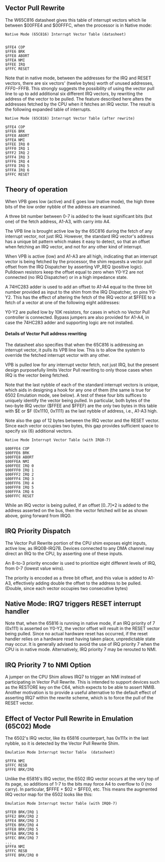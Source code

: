 ## Vector Pull Rewrite 

The W65C816 datasheet gives this table of interrupt vectors which lie between $00FFE4 and $00FFFC, when the processor is in Native mode:

```
Native Mode (65C816) Interrupt Vector Table (datasheet)


$FFE4 COP      
$FFE6 BRK      
$FFE8 ABORT    
$FFEA NMI      
$FFEE IRQ      
$FFFC RESET    
```
Note that in native mode, between the addresses for the IRQ and RESET vectors, there are six vectors' (twelve bytes) worth of unused addresses, $FFF0-$FFFB. 
This strongly suggests the possibility of using the vector pull line to up to add additional six different IRQ vectors, by rewriting the address of the vector to be pulled. The feature described here alters the addresses fetched by the CPU when it fetches an IRQ vector. The result is the following expanded table of interrupts.

```
Native Mode (65C816) Interrupt Vector Table (after rewrite)

$FFE4 COP      
$FFE6 BRK      
$FFE8 ABORT    
$FFEA NMI      
$FFEE IRQ 0 
$FFF0 IRQ 1 
$FFF2 IRQ 2 
$FFF4 IRQ 3 
$FFF6 IRQ 4 
$FFF8 IRQ 5 
$FFFA IRQ 6 
$FFFC RESET    
```

## Theory of operation

When VPB goes low (active) and E goes low (native mode), the high three bits of the low order nybble of the address are examined. 



A three bit number between 0-7 is added to the least significant bits (but one) of the fetch address, A1-A3, with carry into A4.

The VPB line is brought active low by the 65C816 during the fetch of any interrupt vector, not just IRQ. However, the standard IRQ vector's address has a unique bit pattern which makes it easy to detect, so that an offset when fetching an IRQ vector, and not for any other kind of interrupt.

When VPB is active (low) and A1-A3 are all high, indicating that an interrupt vector is being fetched by the processor, the shim requests a vector pull offset from the IRQ Dispatcher by asserting VP_REQ (positive logic). Pulldown resistors keep the offset equal to zero when Y0-Y2 are not connected (no IRQ Dispatcher) or in a high impedance state. 

A 74HC283 adder is used to add an offset to A1-A4 equal to the three bit number provided as input to the shim from the IRQ Dispatcher, on pins Y0-Y2. This has the effect of altering the fetch of the IRQ vector at $FFEE to a fetch of a vector at one of the following eight addresses: 


Y0-Y2 are pulled low by 10K resistors, for cases in which no Vector Pull controller is connected. Bypass jumpers are also provided for A1-A4, in case the 74HC283 adder and supporting logic are not installed.



#### Details of Vector Pull address rewriting

The datasheet also specifies that when the 65C816 is addressing an interrupt vector, it pulls its VPB line low. This is to allow the system to override the fetched interrupt vector with any other. 

VPB is pulled low for any interrupt vector fetch, not just IRQ, but the present design purposefully limits Vector Pull rewriting to only those cases when IRQ is the vector being fetched.

Note that the last nybble of each of the standard interrupt vectors is unique, which aids in designing a hook for any one of them (the same is true for 6502 Emulation mode, see below). A test of these four bits suffices to uniquely identify the vector being pulled. In particular, both bytes of the two-byte IRQ vector ($FFEE and $FFEF) are the only two bytes in this table with $E or $F (0x1110, 0x1111) as the last nybble of address, i.e., A1-A3 high.

Note also the gap of 12 bytes between the IRQ vector and the RESET vector. Since each vector occupies two bytes, this gap provides sufficient space to specify six (6) additional vectors. 

```
Native Mode Interrupt Vector Table (with IRQ0-7)

$00FFE4 COP	
$00FFE6 BRK
$00FFE8 ABORT 
$00FFEA NMI 
$00FFEE IRQ 0 
$00FFF0 IRQ 1 
$00FFF2 IRQ 2 
$00FFF4 IRQ 3 
$00FFF6 IRQ 4 
$00FFF8 IRQ 5 
$00FFFA IRQ 6 
$00FFFC RESET 
```

While an IRQ vector is being pulled, if an offset [0..7]*2 is added to the address asserted on the bus, then the vector fetched will be as shown above, going forward from IRQ0.

## IRQ Priority Dispatch

The Vector Pull Rewrite portion of the CPU shim exposes eight inputs, active low, as IRQ0B-IRQ7B. Devices connected to any DMA channel may direct an IRQ to the CPU, by asserting one of these inputs. 

An 8-to-3 priority encoder is used to prioritize eight different levels of IRQ, from 0-7 (lowest value wins).

The priority is encoded as a three bit offset, and this value is added to A1-A3, effectively adding double the offset to the address to be pulled. (Double, since each vector occupies two consecutive bytes)

## Native Mode: IRQ7 triggers RESET interrupt handler 

Note that, when the 65816 is running in native mode, if an IRQ priority of 7 (0x111) is asserted on Y0-Y2, the vector offset will result in the RESET vector being pulled. Since no actual hardware reset has occurred, if the reset handler relies on a hardware reset having taken place, unpredictable state may occur. It is generally advised to avoid the use of IRQ priority 7 when the CPU is in native mode. Alternatively, IRQ priority 7 may be rerouted to NMI.

## IRQ Priority 7 to NMI Option

A jumper on the CPU Shim allows IRQ7 to trigger an NMI instead of participating in Vector Pull Rewrite.
This is intended to support devices such as the RESTORE key on the C64, which expects to be able to
assert NMIB. Another motivation is to provide a useful alternative to the default effect of asserting
IRQ7 within the rewrite scheme, which is to force the pull of the RESET vector.

## Effect of Vector Pull Rewrite in Emulation (65C02) Mode
The 6502's IRQ vector, like its 65816 counterpart, has 0x111x in the last nybble, so it is detected by the Vector Pull Rewrite Shim. 

```
Emulation Mode Interrupt Vector Table  (datasheet)

$FFFA NMI
$FFFC RESB
$FFFE BRK/IRQ 
```

Unlike the 65816's IRQ vector, the 6502 IRQ vector occurs at the very top of its page, so additions of 1-7 to the bits may force A4 to overflow to 0 (no carry). In particular, $FFFE + $02 = $FFE0, etc. This means the augmented
IRQ vector map for the 6502 looks like this:


```
Emulation Mode Interrupt Vector Table (with IRQ0-7)

$FFE0 BRK/IRQ 1
$FFE2 BRK/IRQ 2
$FFE4 BRK/IRQ 3
$FFE6 BRK/IRQ 4
$FFE8 BRK/IRQ 5
$FFEA BRK/IRQ 6
$FFEC BRK/IRQ 7
...
$FFFA NMI
$FFFC RESB
$FFFE BRK/IRQ 0
```



